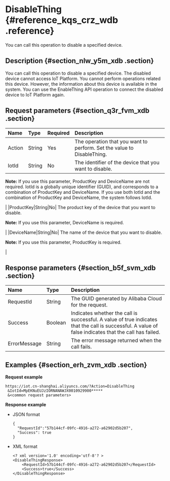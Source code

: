 # DisableThing {#reference_kqs_crz_wdb .reference}

You can call this operation to disable a specified device.

## Description {#section_nlw_y5m_xdb .section}

You can call this operation to disable a specified device. The disabled device cannot access IoT Platform. You cannot perform operations related this device. However, the information about this device is available in the system. You can use the EnableThing API operation to connect the disabled device to IoT Platform again.

## Request parameters {#section_q3r_fvm_xdb .section}

|Name|Type|Required|Description|
|:---|:---|:-------|:----------|
|Action|String|Yes|The operation that you want to perform. Set the value to DisableThing.|
|IotId|String|No| The identifier of the device that you want to disable.

 **Note:** If you use this parameter, ProductKey and DeviceName are not required. IotId is a globally unique identifier \(GUID\), and corresponds to a combination of ProductKey and DeviceName. If you use both IotId and the combination of ProductKey and DeviceName, the system follows IotId.

 |
|ProductKey|String|No| The product key of the device that you want to disable.

 **Note:** If you use this parameter, DeviceName is required.

 |
|DeviceName|String|No| The name of the device that you want to disable.

 **Note:** If you use this parameter, ProductKey is required.

 |

## Response parameters {#section_b5f_svm_xdb .section}

|Name|Type|Description|
|:---|:---|:----------|
|RequestId|String|The GUID generated by Alibaba Cloud for the request.|
|Success|Boolean|Indicates whether the call is successful. A value of true indicates that the call is successful. A value of false indicates that the call has failed.|
|ErrorMessage|String|The error message returned when the call fails.|

## Examples {#section_erh_zvm_xdb .section}

**Request example**

```
https://iot.cn-shanghai.aliyuncs.com/?Action=DisableThing
 &IotId=MpEKNuEUJzIORNANAWJX0010929900*****
 &<common request parameters>
```

**Response example**

-   JSON format

    ```
    {
      "RequestId":"57b144cf-09fc-4916-a272-a62902d5b207",
      "Success": true
    }
    ```

-   XML format

    ```
    <? xml version='1.0' encoding='utf-8'? >
    <DisableThingResponse>
        <RequestId>57b144cf-09fc-4916-a272-a62902d5b207</RequestId>
        <Success>true</Success>
    </DisableThingResponse>
    ```


